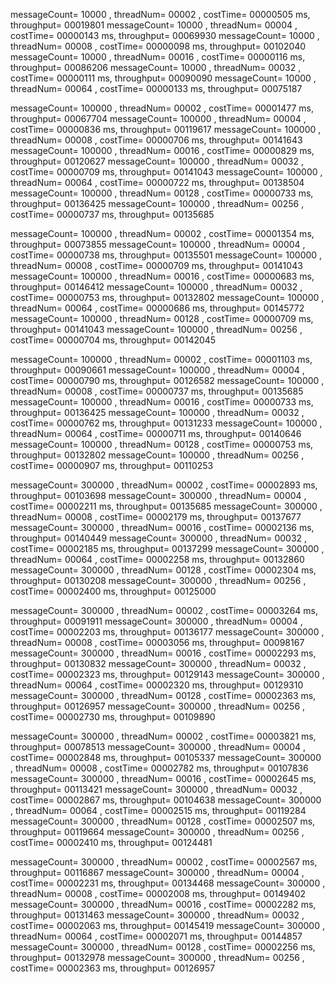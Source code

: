 messageCount= 10000 , threadNum= 00002 , costTime= 00000505 ms, throughput= 00019801
messageCount= 10000 , threadNum= 00004 , costTime= 00000143 ms, throughput= 00069930
messageCount= 10000 , threadNum= 00008 , costTime= 00000098 ms, throughput= 00102040
messageCount= 10000 , threadNum= 00016 , costTime= 00000116 ms, throughput= 00086206
messageCount= 10000 , threadNum= 00032 , costTime= 00000111 ms, throughput= 00090090
messageCount= 10000 , threadNum= 00064 , costTime= 00000133 ms, throughput= 00075187

messageCount= 100000 , threadNum= 00002 , costTime= 00001477 ms, throughput= 00067704
messageCount= 100000 , threadNum= 00004 , costTime= 00000836 ms, throughput= 00119617
messageCount= 100000 , threadNum= 00008 , costTime= 00000706 ms, throughput= 00141643
messageCount= 100000 , threadNum= 00016 , costTime= 00000829 ms, throughput= 00120627
messageCount= 100000 , threadNum= 00032 , costTime= 00000709 ms, throughput= 00141043
messageCount= 100000 , threadNum= 00064 , costTime= 00000722 ms, throughput= 00138504
messageCount= 100000 , threadNum= 00128 , costTime= 00000733 ms, throughput= 00136425
messageCount= 100000 , threadNum= 00256 , costTime= 00000737 ms, throughput= 00135685

messageCount= 100000 , threadNum= 00002 , costTime= 00001354 ms, throughput= 00073855
messageCount= 100000 , threadNum= 00004 , costTime= 00000738 ms, throughput= 00135501
messageCount= 100000 , threadNum= 00008 , costTime= 00000709 ms, throughput= 00141043
messageCount= 100000 , threadNum= 00016 , costTime= 00000683 ms, throughput= 00146412
messageCount= 100000 , threadNum= 00032 , costTime= 00000753 ms, throughput= 00132802
messageCount= 100000 , threadNum= 00064 , costTime= 00000686 ms, throughput= 00145772
messageCount= 100000 , threadNum= 00128 , costTime= 00000709 ms, throughput= 00141043
messageCount= 100000 , threadNum= 00256 , costTime= 00000704 ms, throughput= 00142045

messageCount= 100000 , threadNum= 00002 , costTime= 00001103 ms, throughput= 00090661
messageCount= 100000 , threadNum= 00004 , costTime= 00000790 ms, throughput= 00126582
messageCount= 100000 , threadNum= 00008 , costTime= 00000737 ms, throughput= 00135685
messageCount= 100000 , threadNum= 00016 , costTime= 00000733 ms, throughput= 00136425
messageCount= 100000 , threadNum= 00032 , costTime= 00000762 ms, throughput= 00131233
messageCount= 100000 , threadNum= 00064 , costTime= 00000711 ms, throughput= 00140646
messageCount= 100000 , threadNum= 00128 , costTime= 00000753 ms, throughput= 00132802
messageCount= 100000 , threadNum= 00256 , costTime= 00000907 ms, throughput= 00110253

messageCount= 300000 , threadNum= 00002 , costTime= 00002893 ms, throughput= 00103698
messageCount= 300000 , threadNum= 00004 , costTime= 00002211 ms, throughput= 00135685
messageCount= 300000 , threadNum= 00008 , costTime= 00002179 ms, throughput= 00137677
messageCount= 300000 , threadNum= 00016 , costTime= 00002136 ms, throughput= 00140449
messageCount= 300000 , threadNum= 00032 , costTime= 00002185 ms, throughput= 00137299
messageCount= 300000 , threadNum= 00064 , costTime= 00002258 ms, throughput= 00132860
messageCount= 300000 , threadNum= 00128 , costTime= 00002304 ms, throughput= 00130208
messageCount= 300000 , threadNum= 00256 , costTime= 00002400 ms, throughput= 00125000

messageCount= 300000 , threadNum= 00002 , costTime= 00003264 ms, throughput= 00091911
messageCount= 300000 , threadNum= 00004 , costTime= 00002203 ms, throughput= 00136177
messageCount= 300000 , threadNum= 00008 , costTime= 00003056 ms, throughput= 00098167
messageCount= 300000 , threadNum= 00016 , costTime= 00002293 ms, throughput= 00130832
messageCount= 300000 , threadNum= 00032 , costTime= 00002323 ms, throughput= 00129143
messageCount= 300000 , threadNum= 00064 , costTime= 00002320 ms, throughput= 00129310
messageCount= 300000 , threadNum= 00128 , costTime= 00002363 ms, throughput= 00126957
messageCount= 300000 , threadNum= 00256 , costTime= 00002730 ms, throughput= 00109890

messageCount= 300000 , threadNum= 00002 , costTime= 00003821 ms, throughput= 00078513
messageCount= 300000 , threadNum= 00004 , costTime= 00002848 ms, throughput= 00105337
messageCount= 300000 , threadNum= 00008 , costTime= 00002782 ms, throughput= 00107836
messageCount= 300000 , threadNum= 00016 , costTime= 00002645 ms, throughput= 00113421
messageCount= 300000 , threadNum= 00032 , costTime= 00002867 ms, throughput= 00104638
messageCount= 300000 , threadNum= 00064 , costTime= 00002515 ms, throughput= 00119284
messageCount= 300000 , threadNum= 00128 , costTime= 00002507 ms, throughput= 00119664
messageCount= 300000 , threadNum= 00256 , costTime= 00002410 ms, throughput= 00124481

messageCount= 300000 , threadNum= 00002 , costTime= 00002567 ms, throughput= 00116867
messageCount= 300000 , threadNum= 00004 , costTime= 00002231 ms, throughput= 00134468
messageCount= 300000 , threadNum= 00008 , costTime= 00002008 ms, throughput= 00149402
messageCount= 300000 , threadNum= 00016 , costTime= 00002282 ms, throughput= 00131463
messageCount= 300000 , threadNum= 00032 , costTime= 00002063 ms, throughput= 00145419
messageCount= 300000 , threadNum= 00064 , costTime= 00002071 ms, throughput= 00144857
messageCount= 300000 , threadNum= 00128 , costTime= 00002256 ms, throughput= 00132978
messageCount= 300000 , threadNum= 00256 , costTime= 00002363 ms, throughput= 00126957
